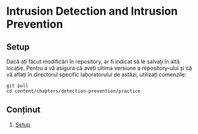 # Intrusion Detection and Intrusion Prevention

## Setup

Dacă ați făcut modificări în repository, ar fi indicat să le salvați în altă locație.
Pentru a vă asigura că aveți ultima versiune a repository-ului și că vă aflați în directorul specific laboratorului de astăzi, utilizați comenzile:

```
git pull
cd content/chapters/detection-prevention/practice
```

## Conținut

1. [Setup](./setup)
